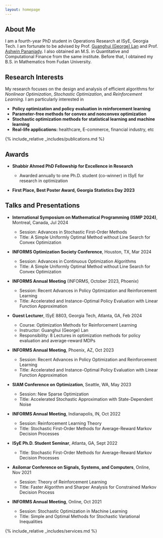 ```yaml
---
layout: homepage
---
```


## About Me

I am a fourth-year PhD student in Operations Research at ISyE, Georgia Tech. I am fortunate to be advised by Prof. [Guanghui (George) Lan](https://sites.gatech.edu/guanghui-lan/) and Prof. [Ashwin Pananjady](https://sites.gatech.edu/ashwin-pananjady/). I also obtained an M.S. in Quantitative and Computational Finance from the same institute. Before that, I obtained my B.S. in Mathematics from Fudan University.



## Research Interests

My research focuses on the design and analysis of efficient algorithms for *Nonlinear Optimization*, *Stochastic Optimization*, and *Reinforcement Learning*. I am particularly interested in

- **Policy optimization and policy evaluation in reinforcement learning** 
- **Parameter-free methods for convex and nonconvex optimization** 
- **Stochastic optimization methods for statistical learning and machine learning**
- **Real-life applications:** healthcare, E-commerce, financial industry, etc

{% include_relative _includes/publications.md %}

## Awards

- **Shabbir Ahmed PhD Fellowship for Excellence in Research**
  - Awarded annually to one Ph.D. student (co-winner) in ISyE for research in optimization

- **First Place, Best Poster Award, Georgia Statistics Day 2023**


## Talks and Presentations

- **International Symposium on Mathematical Programming (ISMP 2024)**, Montreal, Canada, Jul 2024 
  - Session: Advances in Stochastic First-Order Methods 
  - Title: A Simple Uniformly Optimal Method without Line Search for Convex Optimization
  
- **INFORMS Optimization Society Conference**, Houston, TX, Mar 2024 
  - Session: Advances in Continuous Optimization Algorithms
  - Title: A Simple Uniformly Optimal Method without Line Search for Convex Optimization 


- **INFORMS Annual Meeting** (INFORMS, October 2023, Phoenix)
  - Session: Recent Advances in Policy Optimization and Reinforcement Learning 
  - Title: Accelerated and Instance-Optimal Policy Evaluation with Linear Function Approximation 
  
- **Guest Lecturer**, ISyE 8803, Georgia Tech, Atlanta, GA, Feb 2024 
  - Course: Optimization Methods for Reinforcement Learning 
  - Instructor: Guanghui (George) Lan 
  - Responsibility: 8 Lectures in optimization methods for policy evaluation and average-reward MDPs 
  
- **INFORMS Annual Meeting**, Phoenix, AZ, Oct 2023 
  - Session: Recent Advances in Policy Optimization and Reinforcement Learning 
  - Title: Accelerated and Instance-Optimal Policy Evaluation with Linear Function Approximation
  
- **SIAM Conference on Optimization**, Seattle, WA, May 2023 
  - Session: New Sparse Optimization 
  - Title: Accelerated Stochastic Approximation with State-Dependent Noise 
  
- **INFORMS Annual Meeting**, Indianapolis, IN, Oct 2022 
  - Session: Reinforcement Learning Theory 
  - Title: Stochastic First-Order Methods for Average-Reward Markov Decision Processes 
  
- **ISyE Ph.D. Student Seminar**, Atlanta, GA, Sept 2022 
  - Title: Stochastic First-Order Methods for Average-Reward Markov Decision Processes 
  
- **Asilomar Conference on Signals, Systems, and Computers**, Online, Nov 2021 
  - Session: Theory of Reinforcement Learning
  - Title: Faster Algorithm and Sharper Analysis for Constrained Markov Decision Process 
  
- **INFORMS Annual Meeting**, Online, Oct 2021 
  - Session: Stochastic Optimization in Machine Learning 
  - Title: Simple and Optimal Methods for Stochastic Variational Inequalities 
  



{% include_relative _includes/services.md %}
